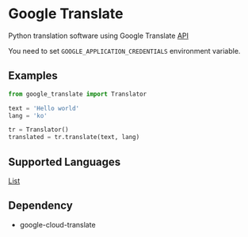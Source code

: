 # Google Translate
Python translation software using Google Translate
[API](https://cloud.google.com/translate)

You need to set `GOOGLE_APPLICATION_CREDENTIALS` environment variable.


## Examples

``` python
from google_translate import Translator

text = 'Hello world'
lang = 'ko'

tr = Translator()
translated = tr.translate(text, lang)
```

## Supported Languages
[List](https://cloud.google.com/translate/docs/languages)

## Dependency
- google-cloud-translate
